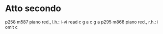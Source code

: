 Atto secondo
============

p258 m587 piano red., l.h.: i-vi read c g a c g a
p295 m868 piano red., r.h.: i omit c
